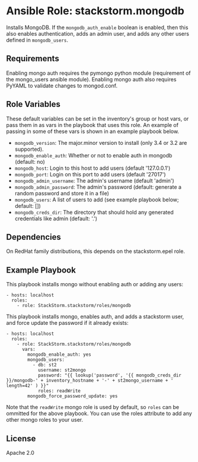 Ansible Role: stackstorm.mongodb
================================

Installs MongoDB. If the `mongodb_auth_enable` boolean is enabled, then this also enables authentication, adds an admin
user, and adds any other users defined in `mongodb_users`.

Requirements
------------

Enabling mongo auth requires the pymongo python module (requirement of the mongo_users ansible module).
Enabling mongo auth also requires PyYAML to validate changes to mongod.conf.

Role Variables
--------------

These default variables can be set in the inventory's group or host vars, or pass them in as vars in the playbook that
uses this role. An example of passing in some of these vars is shown in an example playbook below.

* `mongodb_version`: The major.minor version to install (only 3.4 or 3.2 are supported).
* `mongodb_enable_auth`: Whether or not to enable auth in mongodb (default: no)
* `mongodb_host`: Login to this host to add users (default '127.0.0.1')
* `mongodb_port`: Login on this port to add users (default '27017')
* `mongodb_admin_username`: The admin's username (default 'admin')
* `mongodb_admin_password`: The admin's password (default: generate a random password and store it in a file)
* `mongodb_users`: A list of users to add (see example playbook below; default: [])
* `mongodb_creds_dir`: The directory that should hold any generated credentials like admin (default: '.')

Dependencies
------------

On RedHat family distributions, this depends on the stackstorm.epel role.

Example Playbook
----------------

This playbook installs mongo without enabling auth or adding any users:

    - hosts: localhost
      roles:
        - role: StackStorm.stackstorm/roles/mongodb


This playbook installs mongo, enables auth, and adds a stackstorm user, and force update the password if it already exists:

    - hosts: localhost
      roles:
        - role: StackStorm.stackstorm/roles/mongodb
          vars:
            mongodb_enable_auth: yes
            mongodb_users:
              - db: st2
                username: st2mongo
                password: "{{ lookup('password', '{{ mongodb_creds_dir }}/mongodb-' + inventory_hostname + '-' + st2mongo_username + ' length=42' ) }}"
                roles: readWrite
            mongodb_force_password_update: yes

Note that the `readWrite` mongo role is used by default, so `roles` can be ommitted for the above playbook.
You can use the roles attribute to add any other mongo roles to your user.

License
-------

Apache 2.0

